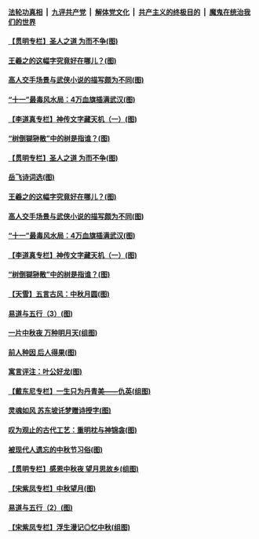 

####  [法轮功真相](../../../../basic/blob/master/README.md?t=10061302) &nbsp;|&nbsp; [九评共产党](../../../../9ping.md/blob/master/README.md?t=10061302) &nbsp;|&nbsp; [解体党文化](../../../../jtdwh.md/blob/master/README.md?t=10061302)  &nbsp;|&nbsp; [共产主义的终极目的](../../../../gczydzjmd.md/blob/master/README.md?t=10061302) &nbsp;|&nbsp; [魔鬼在统治我们的世界](../../../../mgztzwmdsj.md/blob/master/README.md?t=10061302) 

#### [【贯明专栏】圣人之道 为而不争(图)](../pages/p7/947873.md?t=10061302) 

#### [王羲之的这幅字究竟好在哪儿？(图)](../pages/p7/948269.md?t=10061302) 

#### [高人交手场景与武侠小说的描写颇为不同(图)](../pages/p7/948092.md?t=10061302) 

#### [“十一”最毒风水局：4万血旗插满武汉(图)](../pages/p7/948181.md?t=10061302) 

#### [【李道真专栏】神传文字藏天机（一）(图)](../pages/p7/947879.md?t=10061302) 

#### [“树倒猢狲散”中的树是指谁？(图)](../pages/p7/948015.md?t=10061302) 

#### [【贯明专栏】圣人之道 为而不争(图)](../pages/p7/947873.md?t=10061302) 

#### [岳飞诗词选(图)](../pages/p7/948131.md?t=10061302) 

#### [王羲之的这幅字究竟好在哪儿？(图)](../pages/p7/948269.md?t=10061302) 

#### [高人交手场景与武侠小说的描写颇为不同(图)](../pages/p7/948092.md?t=10061302) 

#### [“十一”最毒风水局：4万血旗插满武汉(图)](../pages/p7/948181.md?t=10061302) 

#### [【李道真专栏】神传文字藏天机（一）(图)](../pages/p7/947879.md?t=10061302) 

#### [“树倒猢狲散”中的树是指谁？(图)](../pages/p7/948015.md?t=10061302) 

#### [【天雪】五言古风：中秋月圆(图)](../pages/p7/948163.md?t=10061302) 

#### [易道与五行（3）(图)](../pages/p7/947856.md?t=10061302) 

#### [一片中秋夜 万种明月天(组图)](../pages/p7/947294.md?t=10061302) 

#### [前人种因 后人得果(图)](../pages/p7/948022.md?t=10061302) 

#### [寓言评注：叶公好龙(图)](../pages/p7/948018.md?t=10061302) 

#### [【戴东尼专栏】一生只为丹青美——仇英(组图)](../pages/p7/944023.md?t=10061302) 

#### [灵魂如风 苏东坡讬梦赠诗授字(图)](../pages/p7/947859.md?t=10061302) 

#### [叹为观止的古代工艺：重明枕与神锦衾(图)](../pages/p7/947819.md?t=10061302) 

#### [被现代人遗忘的中秋节习俗(图)](../pages/p7/947855.md?t=10061302) 

#### [【贯明专栏】感恩中秋夜 望月思故乡(组图)](../pages/p7/946621.md?t=10061302) 

#### [【宋紫凤专栏】中秋望月(图)](../pages/p7/947781.md?t=10061302) 

#### [易道与五行（2）(图)](../pages/p7/947655.md?t=10061302) 

#### [【宋紫凤专栏】浮生漫记◎忆中秋(组图)](../pages/p7/946829.md?t=10061302) 

